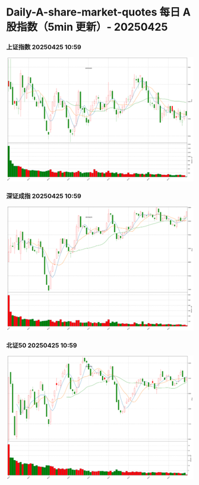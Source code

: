 
# Daily-A-share-market-quotes 每日 A 股指数（5min 更新）- 20250425

### 上证指数 20250425 10:59
![](./fig/2025/4/20250425-sh000001.png)

### 深证成指 20250425 10:59
![](./fig/2025/4/20250425-sz399001.png)

### 北证50 20250425 10:59
![](./fig/2025/4/20250425-bj899050.png)
